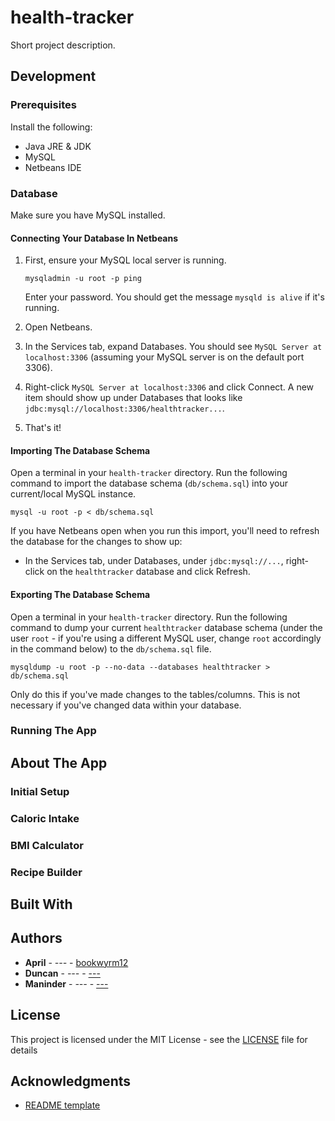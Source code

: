# health-tracker

Short project description.

## Development

### Prerequisites

Install the following:

* Java JRE & JDK
* MySQL
* Netbeans IDE

### Database

Make sure you have MySQL installed.

#### Connecting Your Database In Netbeans

1. First, ensure your MySQL local server is running.

   ```
   mysqladmin -u root -p ping
   ```
   
   Enter your password. You should get the message `mysqld is alive` if it's running.
   
2. Open Netbeans.

3. In the Services tab, expand Databases. You should see `MySQL Server at localhost:3306` (assuming your MySQL server is on the default port 3306).

4. Right-click `MySQL Server at localhost:3306` and click Connect. A new item should show up under Databases that looks like `jdbc:mysql://localhost:3306/healthtracker...`.

5. That's it!

#### Importing The Database Schema

Open a terminal in your `health-tracker` directory. Run the following command to import the database schema (`db/schema.sql`) into your current/local MySQL instance.

```
mysql -u root -p < db/schema.sql
```

If you have Netbeans open when you run this import, you'll need to refresh the database for the changes to show up:

* In the Services tab, under Databases, under `jdbc:mysql://...`, right-click on the `healthtracker` database and click Refresh.

#### Exporting The Database Schema

Open a terminal in your `health-tracker` directory. Run the following command to dump your current `healthtracker` database schema (under the user `root` - if you're using a different MySQL user, change `root` accordingly in the command below) to the `db/schema.sql` file.

```
mysqldump -u root -p --no-data --databases healthtracker > db/schema.sql
```

Only do this if you've made changes to the tables/columns. This is not necessary if you've changed data within your database.

### Running The App

## About The App

### Initial Setup

### Caloric Intake

### BMI Calculator

### Recipe Builder

## Built With

## Authors

* **April** - *---* - [bookwyrm12](https://github.com/bookwyrm12)
* **Duncan** - *---* - [---](https://github.com/---)
* **Maninder** - *---* - [---](https://github.com/---)

## License

This project is licensed under the MIT License - see the [LICENSE](LICENSE) file for details

## Acknowledgments

* [README template](https://gist.github.com/PurpleBooth/109311bb0361f32d87a2)
